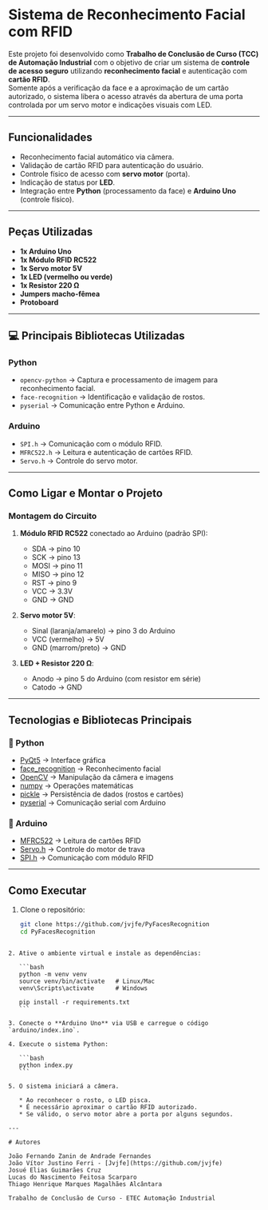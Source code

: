 # Sistema de Reconhecimento Facial com RFID

Este projeto foi desenvolvido como **Trabalho de Conclusão de Curso (TCC) de Automação Industrial** com o objetivo de criar um sistema de **controle de acesso seguro** utilizando **reconhecimento facial** e autenticação com **cartão RFID**.  
Somente após a verificação da face e a aproximação de um cartão autorizado, o sistema libera o acesso através da abertura de uma porta controlada por um servo motor e indicações visuais com LED.

---

## Funcionalidades
- Reconhecimento facial automático via câmera.
- Validação de cartão RFID para autenticação do usuário.
- Controle físico de acesso com **servo motor** (porta).
- Indicação de status por **LED**.
- Integração entre **Python** (processamento da face) e **Arduino Uno** (controle físico).

---

## Peças Utilizadas
- **1x Arduino Uno**
- **1x Módulo RFID RC522**
- **1x Servo motor 5V**
- **1x LED (vermelho ou verde)**
- **1x Resistor 220 Ω**
- **Jumpers macho-fêmea**
- **Protoboard**

---

## 💻 Principais Bibliotecas Utilizadas

### Python
- `opencv-python` → Captura e processamento de imagem para reconhecimento facial.  
- `face-recognition` → Identificação e validação de rostos.  
- `pyserial` → Comunicação entre Python e Arduino.

### Arduino
- `SPI.h` → Comunicação com o módulo RFID.  
- `MFRC522.h` → Leitura e autenticação de cartões RFID.  
- `Servo.h` → Controle do servo motor.

---

## Como Ligar e Montar o Projeto

### Montagem do Circuito
1. **Módulo RFID RC522** conectado ao Arduino (padrão SPI):  
   - SDA → pino 10  
   - SCK → pino 13  
   - MOSI → pino 11  
   - MISO → pino 12  
   - RST → pino 9  
   - VCC → 3.3V  
   - GND → GND  

2. **Servo motor 5V**:  
   - Sinal (laranja/amarelo) → pino 3 do Arduino  
   - VCC (vermelho) → 5V  
   - GND (marrom/preto) → GND  

3. **LED + Resistor 220 Ω**:  
   - Anodo → pino 5 do Arduino (com resistor em série)  
   - Catodo → GND  

---
## Tecnologias e Bibliotecas Principais

### 🔹 Python
- [PyQt5](https://pypi.org/project/PyQt5/) → Interface gráfica  
- [face_recognition](https://github.com/ageitgey/face_recognition) → Reconhecimento facial  
- [OpenCV](https://opencv.org/) → Manipulação da câmera e imagens  
- [numpy](https://numpy.org/) → Operações matemáticas  
- [pickle](https://docs.python.org/3/library/pickle.html) → Persistência de dados (rostos e cartões)  
- [pyserial](https://pyserial.readthedocs.io/) → Comunicação serial com Arduino  

### 🔹 Arduino
- [MFRC522](https://github.com/miguelbalboa/rfid) → Leitura de cartões RFID  
- [Servo.h](https://www.arduino.cc/en/reference/servo) → Controle do motor de trava  
- [SPI.h](https://www.arduino.cc/en/reference/SPI) → Comunicação com módulo RFID  

---

## Como Executar

1. Clone o repositório:
   ```bash
   git clone https://github.com/jvjfe/PyFacesRecognition
   cd PyFacesRecognition
````

2. Ative o ambiente virtual e instale as dependências:

   ```bash
   python -m venv venv
   source venv/bin/activate   # Linux/Mac
   venv\Scripts\activate      # Windows

   pip install -r requirements.txt
   ```

3. Conecte o **Arduino Uno** via USB e carregue o código `arduino/index.ino`.

4. Execute o sistema Python:

   ```bash
   python index.py
   ```

5. O sistema iniciará a câmera.

   * Ao reconhecer o rosto, o LED pisca.
   * É necessário aproximar o cartão RFID autorizado.
   * Se válido, o servo motor abre a porta por alguns segundos.

---

# Autores

João Fernando Zanin de Andrade Fernandes
João Vítor Justino Ferri - [Jvjfe](https://github.com/jvjfe)
Josué Elias Guimarães Cruz
Lucas do Nascimento Feitosa Scarparo
Thiago Henrique Marques Magalhães Alcântara

Trabalho de Conclusão de Curso - ETEC Automação Industrial